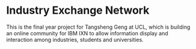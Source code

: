 # Industry Exchange Network
This is the final year project for Tangsheng Geng at UCL, which is building an online community for IBM IXN to allow
information display and interaction among industries, students and universities.

